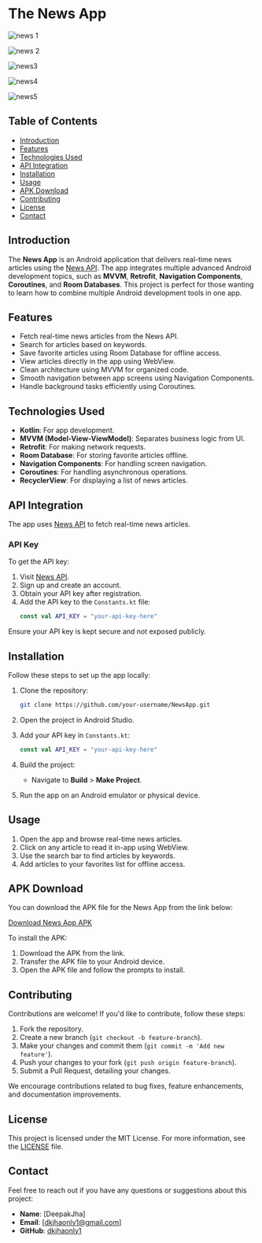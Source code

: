 # The News App


![news 1](https://github.com/user-attachments/assets/3d9ec30c-450f-4968-ae08-8faab81c7328)

![news 2](https://github.com/user-attachments/assets/09446a55-7dcd-4b6b-918c-a2d27f9eef96)

![news3](https://github.com/user-attachments/assets/aeebada0-39bc-4b85-8ec6-a4a8b1389d11)

![news4](https://github.com/user-attachments/assets/70015932-5d47-41df-bc61-142625492812)

![news5](https://github.com/user-attachments/assets/ff41a320-d1a0-435d-afaa-d780f6d29ae2)


## Table of Contents
- [Introduction](#introduction)
- [Features](#features)
- [Technologies Used](#technologies-used)
- [API Integration](#api-integration)
- [Installation](#installation)
- [Usage](#usage)
- [APK Download](#apk-download)
- [Contributing](#contributing)
- [License](#license)
- [Contact](#contact)

## Introduction
The **News App** is an Android application that delivers real-time news articles using the [News API](https://newsapi.org/). The app integrates multiple advanced Android development topics, such as **MVVM**, **Retrofit**, **Navigation Components**, **Coroutines**, and **Room Databases**. This project is perfect for those wanting to learn how to combine multiple Android development tools in one app.

## Features
- Fetch real-time news articles from the News API.
- Search for articles based on keywords.
- Save favorite articles using Room Database for offline access.
- View articles directly in the app using WebView.
- Clean architecture using MVVM for organized code.
- Smooth navigation between app screens using Navigation Components.
- Handle background tasks efficiently using Coroutines.

## Technologies Used
- **Kotlin**: For app development.
- **MVVM (Model-View-ViewModel)**: Separates business logic from UI.
- **Retrofit**: For making network requests.
- **Room Database**: For storing favorite articles offline.
- **Navigation Components**: For handling screen navigation.
- **Coroutines**: For handling asynchronous operations.
- **RecyclerView**: For displaying a list of news articles.

## API Integration
The app uses [News API](https://newsapi.org/) to fetch real-time news articles.

### API Key
To get the API key:
1. Visit [News API](https://newsapi.org/).
2. Sign up and create an account.
3. Obtain your API key after registration.
4. Add the API key to the `Constants.kt` file:
    ```kotlin
    const val API_KEY = "your-api-key-here"
    ```

Ensure your API key is kept secure and not exposed publicly.

## Installation
Follow these steps to set up the app locally:

1. Clone the repository:
    ```bash
    git clone https://github.com/your-username/NewsApp.git
    ```

2. Open the project in Android Studio.

3. Add your API key in `Constants.kt`:
    ```kotlin
    const val API_KEY = "your-api-key-here"
    ```

4. Build the project:
    - Navigate to **Build** > **Make Project**.

5. Run the app on an Android emulator or physical device.

## Usage
1. Open the app and browse real-time news articles.
2. Click on any article to read it in-app using WebView.
3. Use the search bar to find articles by keywords.
4. Add articles to your favorites list for offline access.

## APK Download
You can download the APK file for the News App from the link below:

[Download News App APK](https://drive.google.com/file/d/15B7DaWqHk9wm38pOGSftB3AUCYgHAyaq/view?usp=sharing)

To install the APK:
1. Download the APK from the link.
2. Transfer the APK file to your Android device.
3. Open the APK file and follow the prompts to install.

## Contributing
Contributions are welcome! If you'd like to contribute, follow these steps:

1. Fork the repository.
2. Create a new branch (`git checkout -b feature-branch`).
3. Make your changes and commit them (`git commit -m 'Add new feature'`).
4. Push your changes to your fork (`git push origin feature-branch`).
5. Submit a Pull Request, detailing your changes.

We encourage contributions related to bug fixes, feature enhancements, and documentation improvements.

## License
This project is licensed under the MIT License. For more information, see the [LICENSE](LICENSE) file.

## Contact
Feel free to reach out if you have any questions or suggestions about this project:

- **Name**: [DeepakJha]
- **Email**: [dkjhaonly1@gmail.com]
- **GitHub**: [dkjhaonly1](https://github.com/dkjhaonly1)
